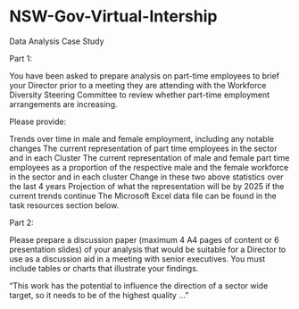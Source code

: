 # NSW-Gov-Virtual-Intership
Data Analysis Case Study

Part 1:

You have been asked to prepare analysis on part-time employees to brief your Director prior to a meeting they are attending with the Workforce Diversity Steering Committee to review whether part-time employment arrangements are increasing.

Please provide:

Trends over time in male and female employment, including any notable changes
The current representation of part time employees in the sector and in each Cluster
The current representation of male and female part time employees as a proportion of the respective male and the female workforce in the sector and in each cluster
Change in these two above statistics over the last 4 years
Projection of what the representation will be by 2025 if the current trends continue
The Microsoft Excel data file can be found in the task resources section below.

Part 2:

Please prepare a discussion paper (maximum 4 A4 pages of content or 6 presentation slides) of your analysis that would be suitable for a Director to use as a discussion aid in a meeting with senior executives. You must include tables or charts that illustrate your findings.

“This work has the potential to influence the direction of a sector wide target, so it needs to be of the highest quality ...”

